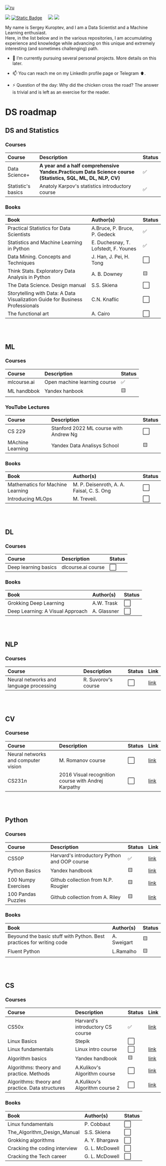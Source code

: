 [![ru](https://img.shields.io/badge/lang-ru-red.svg)](README.md)

<a href="https://www.linkedin.com/in/sergey-kuroptev-0015402a2/"><img src="https://img.shields.io/badge/LINKEDIN-12100E?logo=linkedin&color=282A36&logoColor=white" /></a>
<a href="https://t.me/mrBrain_101"><img alt="Static Badge" src="https://img.shields.io/badge/TG-%40SKuroptev?style=flat&logo=telegram&color=grey"></a>
&nbsp;&nbsp;&nbsp;
<a href="https://leetcode.com/u/mrBrain101/"><img src="https://img.shields.io/badge/LeetCode-gray?logo=LEETCODE" /></a>
<a href="https://www.kaggle.com/sergeykuroptev"><img src="https://img.shields.io/badge/Kaggle-gray?logo=KAGGLE" /></a>

My name is Sergey Kuroptev, and I am a Data Scientist and a Machine Learning enthusiast.<br>
Here, in the list below and in the various repositories, I am accumulating experience and knowledge while advancing on this unique and extremely interesting (and sometimes challenging) path.

- 🌱 I’m currently pursuing several personal projects. More details on this later.
- 📫 You can reach me on my LinkedIn profile page or Telegram ⬆️.
  
- ⚡ Question of the day: Why did the chicken cross the road? The answer is trivial and is left as an exercise for the reader.



# DS roadmap

## DS and Statistics

### Courses
| Course | Description | Status |
|:--|:--|:--|
| Data Science+ | <b>A year and a half comprehensive Yandex.Practicum Data Science course (Statistics, SQL, ML, DL, NLP, CV)</b> | ✅ |
| Statistic's basics | Anatoly Karpov's statistics introductory course | ✅ |

### Books
| Book | Author(s) | Status |
|:--|:--|:--|
| Practical Statistics for Data Scientists | A.Bruce, P. Bruce, P. Gedeck | ✅ |
| Statistics and Machine Learning in Python | E. Duchesnay, T. Lofstedt, F. Younes | ✅ |
| Data Mining. Concepts and Techniques | J. Han, J. Pei, H. Tong | ⬜ |
| Think Stats. Exploratory Data Analysis in Python | A. B. Downey | 🟨 |
| The Data Science. Design manual | S.S. Skiena | ⬜ |
| Storytelling with Data: A Data Visualization Guide for Business Professionals | C.N. Knaflic | ⬜ |
| The functional art | A. Cairo | ⬜ |

<br><br>

<!--## Competitions
| Name | Platform | Description | Link |
|:--|:--|:--|:--|-->


## ML

### Courses
| Course | Description | Status |
|:--|:--|:--|
| mlcourse.ai | Open machine learning course | ✅ |
| ML handbbok | Yandex hanbook | 🟨 |

### YouTube Lectures
| Course | Description | Status |
|:--|:--|:--|
| CS 229 | Stanford 2022 ML course with Andrew Ng | ⬜ |
| MAchine Learning | Yandex Data Analisys School | 🟨 |

### Books
| Book | Author(s) | Status |
|:--|:--|:--|
| Mathematics for Machine Learning | M. P. Deisenroth, A. A. Faisal, C. S. Ong | ⬜ |
| Introducing MLOps | M. Treveil. | ⬜ |

<br><br>

## DL

### Courses
| Course | Description | Status |
|:--|:--|:--|
| Deep learning basics | dlcourse.ai course | ⬜ |

### Books
| Book | Author(s) | Status |
|:--|:--|:--|
| Grokking Deep Learning | A.W. Trask | ⬜ |
| Deep Learning: A Visual Approach | A. Glassner | ⬜ |

<br><br>


## NLP
### Courses
| Course | Description | Status | Link |
|:--|:--|:--|:--|
| Neural networks and language processing | R. Suvorov's course | ⬜ | [link](https://stepik.org/course/54098/promo)

<br><br>


## CV
### Coursese
| Course | Description | Status | Link |
|:--|:--|:--|:--|
| Neural networks and computer vision | M. Romanov course | ⬜ | [link](https://stepik.org/course/50352/promo)
| CS231n | 2016 Visual recognition course with Andrej Karpathy | ⬜ | [link](https://youtube.com/playlist?list=PLlQXC4BDK2Qjtv-9pypk0xUu8zEE1C0tD&si=vq1b7YgmvGCOFGrd)

<br><br>


## Python

### Courses
| Course | Description | Status | Link
|:--|:--|:--|:--|
| CS50P | Harvard's introductory Python and OOP course | ✅ | [link](https://youtube.com/playlist?list=PLhQjrBD2T380F_inVRXMIHCqLaNUd7bN4&si=IluuC7UM_cp5GyEc) |
| Python Basics | Yandex handbook | 🟨 | [link](https://education.yandex.ru/handbook/python) |
| 100 Numpy Exercises | Github collection from N.P. Rougier | 🟨 | [link](https://github.com/rougier/numpy-100) |
| 100 Pandas Puzzles | Github collection from A. Riley | 🟨 | [link](https://github.com/ajcr/100-pandas-puzzles) |

### Books
| Book | Author(s) | Status |
|:--|:--|:--|
| Beyound the basic stuff with Python. Best practices for writing code | A. Sweigart | 🟨 |
| Fluent Python | L.Ramalho | 🟨 |

<br><br>


## CS

### Courses
| Course | Description | Status | Link |
|:--|:--|:--|:--|
| CS50x | Harvard's introductory CS course | ✅ | [link](https://youtube.com/playlist?list=PLhQjrBD2T3817j24-GogXmWqO5Q5vYy0V&si=mmXi6lQb9j3zWays)
| Linux Basics | Stepik | ⬜ |
| Linux fundamentals | Linux intro course | ⬜ | [link](https://tryhackme.com/module/linux-fundamentals)
| Algorithm basics | Yandex handbook | 🟨 | [link](https://education.yandex.ru/handbook/algorithms)
| Algorithms: theory and practice. Methods |  A.Kulikov's Algorithm course | ⬜ | [link](https://stepik.org/course/217/promo)
| Algorithms: theory and practice. Data structures | A.Kulikov's Algorithm course 2 | ⬜ | [link](https://stepik.org/course/1547/promo)

### Books
| Book | Author(s) | Status |
|:--|:--|:--|
| Linux fundamentals | P. Cobbaut | ⬜ |
| The_Algorithm_Design_Manual | S.S. Skiena | ⬜ |
| Grokking algorithms | A. Y. Bhargava | ⬜ |
| Cracking the coding interview | G. L. McDowell | ⬜ |
| Cracking the Tech career | G. L. McDowell | ⬜ |
